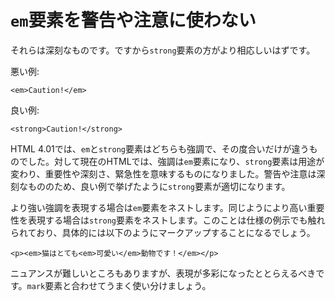 # `em`要素を警告や注意に使わない

それらは深刻なものです。ですから`strong`要素の方がより相応しいはずです。

悪い例:

    <em>Caution!</em>

良い例:

    <strong>Caution!</strong>

HTML 4.01では、`em`と`strong`要素はどちらも強調で、その度合いだけが違うものでした。対して現在のHTMLでは、強調は`em`要素になり、`strong`要素は用途が変わり、重要性や深刻さ、緊急性を意味するものになりました。警告や注意は深刻なもののため、良い例で挙げたように`strong`要素が適切になります。

より強い強調を表現する場合は`em`要素をネストします。同じようにより高い重要性を表現する場合は`strong`要素をネストします。このことは仕様の例示でも触れられており、具体的には以下のようにマークアップすることになるでしょう。

    <p><em>猫はとても<em>可愛い</em>動物です！</em></p>

ニュアンスが難しいところもありますが、表現が多彩になったととらえるべきです。`mark`要素と合わせてうまく使い分けましょう。
